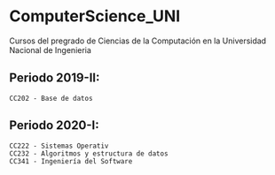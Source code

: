 # ComputerScience_UNI
Cursos del pregrado de Ciencias de la Computación en la Universidad Nacional de Ingenieria

## Periodo 2019-II:
```
CC202 - Base de datos
```
## Periodo 2020-I:
```
CC222 - Sistemas Operativ
CC232 - Algoritmos y estructura de datos
CC341 - Ingeniería del Software
```
